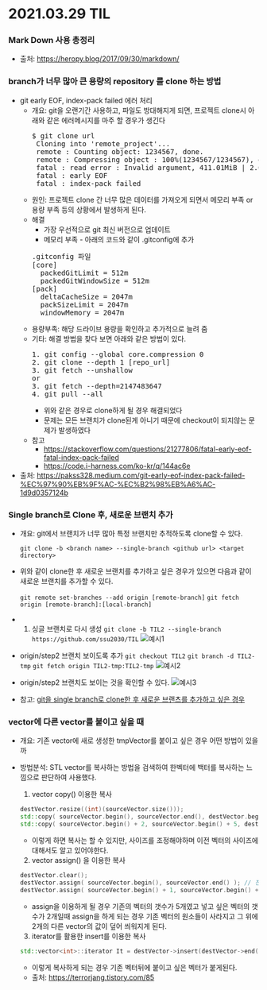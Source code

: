 # 2021.03.29 TIL
### Mark Down 사용 총정리

* 출처: https://heropy.blog/2017/09/30/markdown/

### branch가 너무 많아 큰 용량의 repository 를 clone 하는 방법
* git early EOF, index-pack failed 에러 처리
  * 개요: git을 오랜기간 사용하고, 파일도 방대해지게 되면, 프로젝트 clone시 아래와 같은 에러메시지를 마주 할 경우가 생긴다
     <pre>$ git clone url
     Cloning into 'remote_project'...
     remote : Counting object: 1234567, done.
     remote : Compressing object : 100%(1234567/1234567), done.
     fatal : read error : Invalid argument, 411.01MiB | 2.00 MiB/s
     fatal : early EOF
     fatal : index-pack failed</pre>
  * 원인: 프로젝트 clone 간 너무 많은 데이터를 가져오게 되면서 메모리 부족 or 용량 부족 등의 상황에서 발생하게 된다.
  * 해결
    * 가장 우선적으로 git 최신 버전으로 업데이트
    * 메모리 부족 - 아래의 코드와 같이 .gitconfig에 추가
    <pre>
    .gitconfig 파일
    [core]
      packedGitLimit = 512m
      packedGitWindowSize = 512m
    [pack]
      deltaCacheSize = 2047m
      packSizeLimit = 2047m
      windowMemory = 2047m
    </pre>
  * 용량부족: 해당 드라이브 용량을 확인하고 추가적으로 늘려 줌
  * 기타: 해결 방법을 찾다 보면 아래와 같은 방법이 있다.
    <pre>
    1. git config --global core.compression 0
    2. git clone --depth 1 [repo_url]
    3. git fetch --unshallow
    or
    3. git fetch --depth=2147483647
    4. git pull --all
    </pre>
    * 위와 같은 경우로 clone하게 될 경우 해결되었다
    * 문제는 모든 브랜치가 clone된게 아니기 때문에 checkout이 되지않는 문제가 발생하였다
  * 참고
    * https://stackoverflow.com/questions/21277806/fatal-early-eof-fatal-index-pack-failed
    * https://code.i-harness.com/ko-kr/q/144ac6e
* 출처: https://pakss328.medium.com/git-early-eof-index-pack-failed-%EC%97%90%EB%9F%AC-%EC%B2%98%EB%A6%AC-1d9d0357124b

### Single branch로 Clone 후, 새로운 브랜치 추가
* 개요: git에서 브랜치가 너무 많아 특정 브랜치만 추적하도록 clone할 수 있다.

  `git clone -b <branch name> --single-branch <github url> <target directory>`

* 위와 같이 clone한 후 새로운 브랜치를 추가하고 싶은 경우가 있으면 다음과 같이 새로운 브랜치를 추가할 수 있다.

  `git remote set-branches --add origin [remote-branch]`
  `git fetch origin [remote-branch]:[local-branch]`
* 1. 싱글 브랜치로 다시 생성
  `git clone -b TIL2 --single-branch https://github.com/ssu2030/TIL`
  ![예시1](https://tva1.sinaimg.cn/large/006tNbRwgy1gbk7bkj8xbj31fy0fmwll.jpg "예시1")
* origin/step2 브랜치 보이도록 추가
  `git checkout TIL2`
  `git branch -d TIL2-tmp`
  `git fetch origin TIL2-tmp:TIL2-tmp`
  ![예시2](https://tva1.sinaimg.cn/large/006tNbRwgy1gbk7a61nczj31fy0igtie.jpg "예시2")

* origin/step2 브랜치도 보이는 것을 확인할 수 있다.
  ![예시3](https://tva1.sinaimg.cn/large/006tNbRwgy1gbk9kyz50ij31x80p2aui.jpg "예시3")

* 참고: [git을 single branch로 clone한 후 새로운 브랜츠를 추가하고 싶은 경우](https://www.slipp.net/questions/605)

### vector에 다른 vector를 붙이고 싶을 때
* 개요: 기존 vector에 새로 생성한 tmpVector를 붙이고 싶은 경우 어떤 방법이 있을까
* 방법분석: STL vector를 복사하는 방법을 검색하여 한벡터에 백터를 복사하는 느낌으로 판단하여 사용했다.
  1. vector copy() 이용한 복사
  ``` c++
  destVector.resize((int)(sourceVector.size()));
  std::copy( sourceVector.begin(), sourceVector.end(), destVector.begin() );
  std::copy( sourceVector.begin() + 2, sourceVector.begin() + 5, destVector.begin() );
  ```
  - 이렇게 하면 복사는 할 수 있지만, 사이즈를 조정해야하며 이전 벡터의 사이즈에 대해서도 알고 있어야한다.
  2. vector assign() 을 이용한 복사
  ``` c++
  destVector.clear();
  destVector.assign( sourceVector.begin(), sourceVector.end() ); // 전체 복사
  destVector.assign( sourceVector.begin() + 1, sourceVector.begin() + 4 );
  ```
  - assign을 이용하게 될 경우 기존의 벡터의 갯수가 5개였고 넣고 싶은 벡터의 갯수가 2개일때 assign을 하게 되는 경우 기존 벡터의 원소들이 사라지고 그 위에 2개의 다른 vector의 값이 덮어 씌워지게 된다.
  3. iterator를 활용한 insert를 이용한 복사
  ``` c++
  std::vector<int>::iterator It = destVector->insert(destVector->end(), sourceVector->begin(), sourceVector->end());
  ```
  - 이렇게 복사하게 되는 경우 기존 벡터뒤에 붙이고 싶은 벡터가 붙게된다.

  * 출처: https://terrorjang.tistory.com/85
